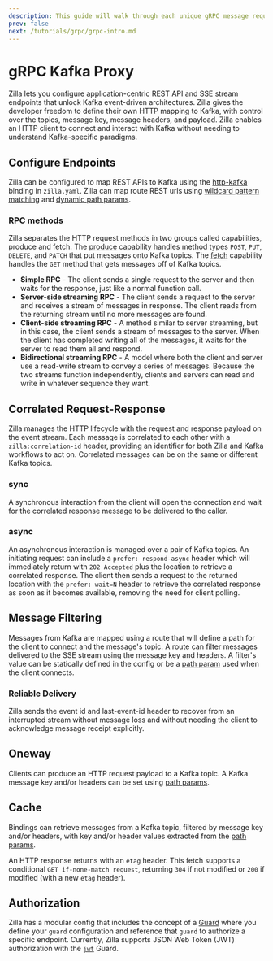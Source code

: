 ```yaml
---
description: This guide will walk through each unique gRPC message request and response design and how Zilla is configured to manage the connection for each.
prev: false
next: /tutorials/grpc/grpc-intro.md
---
```


# gRPC Kafka Proxy

Zilla lets you configure application-centric REST API and SSE stream endpoints that unlock Kafka event-driven architectures. Zilla gives the developer freedom to define their own HTTP mapping to Kafka, with control over the topics, message key, message headers, and payload. Zilla enables an HTTP client to connect and interact with Kafka without needing to understand Kafka-specific paradigms.

## Configure Endpoints

Zilla can be configured to map REST APIs to Kafka using the [http-kafka](../../reference/config/bindings/binding-http-kafka.md) binding in `zilla.yaml`. Zilla can map route REST urls using [wildcard pattern matching](../../concepts/config-intro.md#pattern-matching) and [dynamic path params](../../concepts/config-intro.md#dynamic-path-parameters).

### RPC methods

Zilla separates the HTTP request methods in two groups called capabilities, produce and fetch. The [produce](../../concepts/config-intro.md#the-fetch-capability) capability handles method types `POST`, `PUT`, `DELETE`, and `PATCH` that put messages onto Kafka topics. The [fetch](../../reference/config/bindings/binding-http-kafka.md#with-capability-fetch) capability handles the `GET` method that gets messages off of Kafka topics.

- **Simple RPC** - The client sends a single request to the server and then waits for the response, just like a normal function call.
- **Server-side streaming RPC** - The client sends a request to the server and receives a stream of messages in response. The client reads from the returning stream until no more messages are found.
- **Client-side streaming RPC** - A method similar to server streaming, but in this case, the client sends a stream of messages to the server. When the client has completed writing all of the messages, it waits for the server to read them all and respond.
- **Bidirectional streaming RPC** - A model where both the client and server use a read-write stream to convey a series of messages. Because the two streams function independently, clients and servers can read and write in whatever sequence they want.

## Correlated Request-Response

Zilla manages the HTTP lifecycle with the request and response payload on the event stream. Each message is correlated to each other with a `zilla:correlation-id` header, providing an identifier for both Zilla and Kafka workflows to act on. Correlated messages can be on the same or different Kafka topics.

### sync

A synchronous interaction from the client will open the connection and wait for the correlated response message to be delivered to the caller.

### async

An asynchronous interaction is managed over a pair of Kafka topics. An initiating request can include a `prefer: respond-async` header which will immediately return with `202 Accepted` plus the location to retrieve a correlated response. The client then sends a request to the returned location with the `prefer: wait=N` header to retrieve the correlated response as soon as it becomes available, removing the need for client polling.

## Message Filtering

Messages from Kafka are mapped using a route that will define a path for the client to connect and the message's topic. A route can [filter](../../reference/config/bindings/binding-sse-kafka.md#routes-with) messages delivered to the SSE stream using the message key and headers. A filter's value can be statically defined in the config or be a [path param](../../concepts/config-intro.md#dynamic-path-parameters) used when the client connects.

### Reliable Delivery

Zilla sends the event id and last-event-id header to recover from an interrupted stream without message loss and without needing the client to acknowledge message receipt explicitly.

## Oneway

Clients can produce an HTTP request payload to a Kafka topic. A Kafka message key and/or headers can be set using [path params](../../concepts/config-intro.md#dynamic-path-parameters).

## Cache

Bindings can retrieve messages from a Kafka topic, filtered by message key and/or headers, with key and/or header values extracted from the [path params](../../concepts/config-intro.md#dynamic-path-parameters).

An HTTP response returns with an `etag` header. This fetch supports a conditional `GET if-none-match request`, returning `304` if not modified or `200` if modified (with a new `etag` header).

## Authorization

Zilla has a modular config that includes the concept of a [Guard](../../reference/config/overview.md#guards) where you define your `guard` configuration and reference that `guard` to authorize a specific endpoint. Currently, Zilla supports JSON Web Token (JWT) authorization with the [`jwt`](../../reference/config/guards/guard-jwt.md) Guard.
